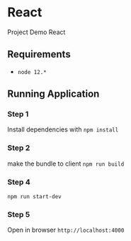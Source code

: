 # React

Project Demo React

## Requirements
- `node 12.*`

## Running Application
### Step 1
Install dependencies
with `npm install`

### Step 2
make the bundle to client
`npm run build`

### Step 4
`npm run start-dev`

### Step 5
Open in browser
`http://localhost:4000`